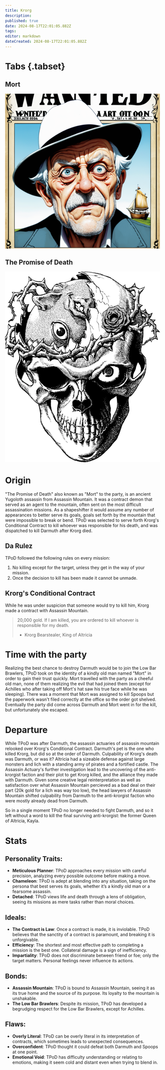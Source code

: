 ```yaml
---
title: Krorg
description: 
published: true
date: 2024-08-17T22:01:05.882Z
tags: 
editor: markdown
dateCreated: 2024-08-17T22:01:05.882Z
---
```


# Tabs {.tabset}
## Mort
![m.webp](/m.webp)
## The Promise of Death 
![skull.webp](/skull.webp)

# Origin
"The Promise of Death" also known as "Mort" to the party, is an ancient Yugoloth assassin from Assassin Mountain. It was a contract demon that served as an agent to the mountain, often sent on the most difficult assassination missions. As a shapeshifter it would assume any number of appearances to better serve its goals, goals set forth by the mountain that were impossible to break or bend. TPoD was selected to serve forth Krorg's Conditional Contract to kill whoever was responsible for his death, and was dispatched to kill Darmuth after Krorg died. 

## Da Rulez
TPoD followed the following rules on every mission:
1. No killing except for the target, unless they get in the way of your mission.
2. Once the decision to kill has been made it cannot be unmade.

## Krorg's Conditional Contract
While he was under suspicion that someone would try to kill him, Krorg made a contract with Assassin Mountain.

> 20,000 gold.
> If I am killed, you are ordered to kill whoever is responsible for my death.
> - Krorg Bearstealer, King of Altricia
> 
# Time with the party
Realizing the best chance to destroy Darmuth would be to join the Low Bar Brawlers, TPoD took on the identity of a kindly old man named "Mort" in order to gain their trust quickly. Mort travelled with the party as a cheeful old man, none of them realizing the evil that had joined them (except for Achilles who after taking off Mort's hat saw his true face while he was sleeping). There was a moment that Mort was assigned to kill Spoops but the paperwork wasn't filed correctly at the office so the order got shelved. Eventually the party did come across Darmuth and Mort went in for the kill, but unfortunately she escaped. 

# Departure
While TPoD was after Darmuth, the assassin actuaries of assassin mountain relooked over Krorg's Conditional Contract. Darmuth's pet is the one who killed Krorg, but did so at the order of Darmuth. Culpability of Krorg's death was Darmuth, or was it? Altricia had a sizeable defense against large monsters and lich with a standing army of pirates and a fortified castle. The Assassin Actuary's further investigation lead to the uncovering of the anti-krorgist faction and their plot to get Krorg killed, and the alliance they made with Darmuth. Given some creative legal reinterpretation as well as satisfaction over what Assassin Mountain percieved as a bad deal on their part (20k gold for a lich was way too low), the head lawyers of Assassin Mountain shifted culpability from Darmuth to the anti-krorgist faction who were mostly already dead from Darmuth. 

So in a single moment TPoD no longer needed to fight Darmuth, and so it left without a word to kill the final surviving anti-krorgist: the former Queen of Altricia, Kayla. 


# Stats
## Personality Traits:
- **Meticulous Planner**: TPoD approaches every mission with careful precision, analyzing every possible outcome before making a move.
- **Chameleon**: TPoD is adept at blending into any situation, taking on the persona that best serves its goals, whether it’s a kindly old man or a fearsome assassin.
- **Detached**: TPoD views life and death through a lens of obligation, seeing its missions as mere tasks rather than moral choices.
## Ideals:
- **The Contract is Law**: Once a contract is made, it is inviolable. TPoD believes that the sanctity of a contract is paramount, and breaking it is unforgivable.
- **Efficiency**: The shortest and most effective path to completing a mission is the best one. Collateral damage is a sign of inefficiency.
- **Impartiality**: TPoD does not discriminate between friend or foe; only the target matters. Personal feelings never influence its actions.
## Bonds:
- **Assassin Mountain**: TPoD is bound to Assassin Mountain, seeing it as its true home and the source of its purpose. Its loyalty to the mountain is unshakable.
- **The Low Bar Brawlers**: Despite its mission, TPoD has developed a begrudging respect for the Low Bar Brawlers, except for Achilles.
## Flaws:
- **Overly Literal**: TPoD can be overly literal in its interpretation of contracts, which sometimes leads to unexpected consequences.
- **Overconfident**: TPoD thought it could defeat both Darmuth and Spoops at one point.
- **Emotional Void**: TPoD has difficulty understanding or relating to emotions, making it seem cold and distant even when trying to blend in.